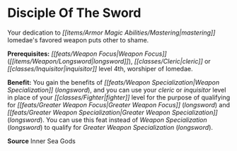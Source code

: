 ﻿---
cssclass: [feats]

---
# Disciple Of The Sword

Your dedication to _[[items/Armor Magic Abilities/Mastering|mastering]]_ Iomedae's favored weapon puts other to shame.

**Prerequisites:** _[[feats/Weapon Focus|Weapon Focus]]_ (_[[items/Weapon/Longsword|longsword]]_), _[[classes/Cleric|cleric]]_ or _[[classes/Inquisitor|inquisitor]]_ level 4th, worshiper of Iomedae.

**Benefit:** You gain the benefits of _[[feats/Weapon Specialization|Weapon Specialization]]_ (_longsword_), and you can use your _cleric_ or _inquisitor_ level in place of your _[[classes/Fighter|fighter]]_ level for the purpose of qualifying for _[[feats/Greater Weapon Focus|Greater Weapon Focus]]_ (_longsword_) and _[[feats/Greater Weapon Specialization|Greater Weapon Specialization]]_ (_longsword_). You can use this feat instead of _Weapon Specialization_ (_longsword_) to qualify for _Greater Weapon Specialization_ (_longsword_).

**Source** Inner Sea Gods
